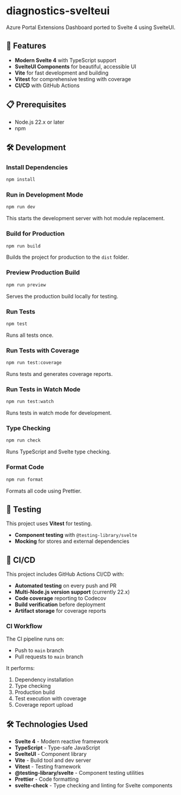 # diagnostics-svelteui

Azure Portal Extensions Dashboard ported to Svelte 4 using SvelteUI.

## 🚀 Features

- **Modern Svelte 4** with TypeScript support
- **SvelteUI Components** for beautiful, accessible UI
- **Vite** for fast development and building
- **Vitest** for comprehensive testing with coverage
- **CI/CD** with GitHub Actions

## 📋 Prerequisites

- Node.js 22.x or later
- npm

## 🛠️ Development

### Install Dependencies

```bash
npm install
```

### Run in Development Mode

```bash
npm run dev
```

This starts the development server with hot module replacement.

### Build for Production

```bash
npm run build
```

Builds the project for production to the `dist` folder.

### Preview Production Build

```bash
npm run preview
```

Serves the production build locally for testing.

### Run Tests

```bash
npm test
```

Runs all tests once.

### Run Tests with Coverage

```bash
npm run test:coverage
```

Runs tests and generates coverage reports.

### Run Tests in Watch Mode

```bash
npm run test:watch
```

Runs tests in watch mode for development.

### Type Checking

```bash
npm run check
```

Runs TypeScript and Svelte type checking.

### Format Code

```bash
npm run format
```

Formats all code using Prettier.

## 🧪 Testing

This project uses **Vitest** for testing.

- **Component testing** with `@testing-library/svelte`
- **Mocking** for stores and external dependencies

## 🚀 CI/CD

This project includes GitHub Actions CI/CD with:

- **Automated testing** on every push and PR
- **Multi-Node.js version support** (currently 22.x)
- **Code coverage** reporting to Codecov
- **Build verification** before deployment
- **Artifact storage** for coverage reports

### CI Workflow

The CI pipeline runs on:

- Push to `main` branch
- Pull requests to `main` branch

It performs:

1. Dependency installation
2. Type checking
3. Production build
4. Test execution with coverage
5. Coverage report upload

## 🛠️ Technologies Used

- **Svelte 4** - Modern reactive framework
- **TypeScript** - Type-safe JavaScript
- **SvelteUI** - Component library
- **Vite** - Build tool and dev server
- **Vitest** - Testing framework
- **@testing-library/svelte** - Component testing utilities
- **Prettier** - Code formatting
- **svelte-check** - Type checking and linting for Svelte components

